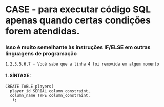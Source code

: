 # CASE -  para executar código SQL apenas quando certas condições forem atendidas.
### Isso é muito semelhante às instruções IF/ELSE em outras linguagens de programação
````
1,2,3,5,6,7 - Você sabe que a linha 4 foi removida em algum momento
````
#### 1. SÍNTAXE:
````
CREATE TABLE players(
  player_id SERIAL column_constraint,
  column_name TYPE column_constraint,
   );
````

